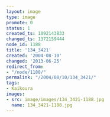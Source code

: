 ```yaml
---
layout: image
type: image
promote: 0
status: 1
created_ts: 1092143833
changed_ts: 1372159444
node_id: 1188
title: '134_3421'
created: '2004-08-10'
changed: '2013-06-25'
redirect_from:
- "/node/1188/"
permalink: "/2004/08/10/134_3421/"
tags:
- Kaikoura
images:
- src: image/images/134_3421-1188.jpg
  name: 134_3421-1188.jpg
---
```


